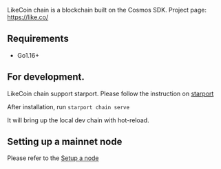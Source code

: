 LikeCoin chain is a blockchain built on the Cosmos SDK. Project page: https://like.co/

## Requirements

- Go1.16+

## For development.

LikeCoin chain support starport. Please follow the instruction on [starport](https://docs.starport.com/guide/install.html)

After installation, run
`starport chain serve`

It will bring up the local dev chain with hot-reload.

## Setting up a mainnet node

Please refer to the [Setup a node](https://docs.like.co/validator/likecoin-chain-node/setup-a-node)

